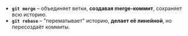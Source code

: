 
- **`git merge`** – объединяет ветки, **создавая merge-коммит**, сохраняет всю историю.
- **`git rebase`** – "перематывает" историю, **делает её линейной**, но пересоздаёт коммиты.

